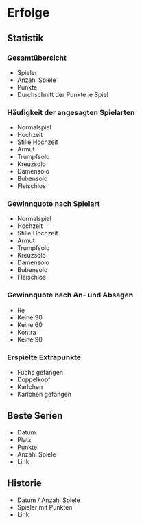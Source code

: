 # Erfolge

## Statistik
### Gesamtübersicht
* Spieler
* Anzahl Spiele
* Punkte
* Durchschnitt der Punkte je Spiel

### Häufigkeit der angesagten Spielarten
* Normalspiel
* Hochzeit
* Stille Hochzeit
* Armut
* Trumpfsolo
* Kreuzsolo
* Damensolo
* Bubensolo
* Fleischlos

### Gewinnquote nach Spielart
* Normalspiel
* Hochzeit
* Stille Hochzeit
* Armut
* Trumpfsolo
* Kreuzsolo
* Damensolo
* Bubensolo
* Fleischlos

### Gewinnquote nach An- und Absagen
* Re
* Keine 90
* Keine 60
* Kontra
* Keine 90

### Erspielte Extrapunkte
* Fuchs gefangen
* Doppelkopf
* Karlchen
* Karlchen gefangen

## Beste Serien
* Datum
* Platz
* Punkte
* Anzahl Spiele
* Link

## Historie
* Datum / Anzahl Spiele
* Spieler mit Punkten
* Link
   
 